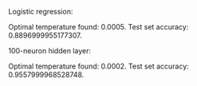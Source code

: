 Logistic regression:

Optimal temperature found: 0.0005.
Test set accuracy: 0.8896999955177307.

100-neuron hidden layer:

Optimal temperature found: 0.0002.
Test set accuracy: 0.9557999968528748.